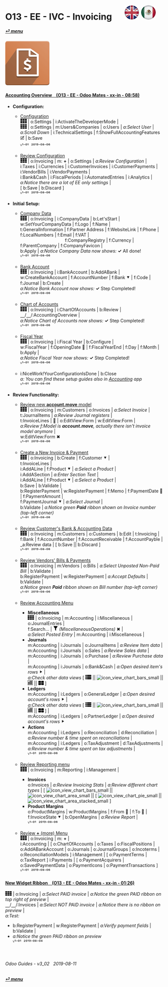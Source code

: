 # O13 - EE - IVC - Invoicing &nbsp;&nbsp;&nbsp;&nbsp; [![en-uk](/doc/img/flg/en-uk-flg-btn-sml.png)](/en-uk/o13/ee/ivc/en-uk-o13-ee-ivc-guides.md) [ ![es-mx](/doc/img/flg/es-mx-flg-btn-sml.png)](/es-mx/o13/ee/ivc/es-mx-o13-ee-ivc-guides.md)
#### [_&#x23CE; menu_](/en-uk/o13/ee/en-uk-o13-ee-guides-menu.md "Back to EE menu")  
### ![ivc](/doc/img/app/big/ivc.png)
[ⱽ¹²³⁴⁵⁶⁷⁸⁹⁰⁻]: # (ⱽ¹²³⁴⁵⁶⁷⁸⁹⁰⁻)

#### [Accounting Overview &nbsp;&nbsp; (O13 - EE - Odoo Mates - xx-in - 08:58)](https://youtube.com/embed/hA6KSbR7YVI?autoplay=1&start=6&end=58&rel=0&nocount)
[***Sync***]: # (o13-ee-inv-invoicing-guides)  

- **Configuration:**  
  - [Configuration](https://youtube.com/embed/hA6KSbR7YVI?autoplay=1&start=6&end=54&rel=0)  
    ![apps](/doc/img/apps.png) | o:Settings | i:ActivateTheDeveloperMode |  
    ![apps](/doc/img/apps.png) | o:Settings | m:Users&Companies | o:Users | _a:Select User_ |  
    _a:Scroll Down_ | i:TechnicalSettings | f:ShowFullAccountingFeatures &#x1F5F9; | b:Save  
    ⱽ¹⁻⁰¹ &nbsp;²⁰¹⁹⁻⁰⁸⁻⁰⁶

  - [Review Configuration](https://youtube.com/embed/hA6KSbR7YVI?autoplay=1&start=420&end=444&rel=0)  
    ![apps](/doc/img/apps.png) | o:Invoicing | m: **+** | o:Settings | _a:Review Configuration_ |  
	i:Taxes | i:Currencies | i:CustomerInvoices | i:CustomerPayments | i:VendorBills | i:VendorPayments |  
	i:Bank&Cash | i:FiscalPeriods | i:AutomatedEntries | i:Analytics |  
	_a:Notice there are a lot of EE only settings_ |  
	\[ b:Save | b:Discard ]  
    ⱽ¹⁻⁰¹ &nbsp;²⁰¹⁹⁻⁰⁸⁻⁰⁶

- **Initial Setup:**  
  - [Company Data](https://youtube.com/embed/hA6KSbR7YVI?autoplay=1&start=55&end=79&rel=0)  
    ![apps](/doc/img/apps.png) | o:Invoicing | i:CompanyData | b:Let'sStart |  
    w:SetYourCompanyData | f:Logo | f:Name |  
    t:GeneralInformation | f:Partner Address | f:WebsiteLink | f:Phone | f:LocalNumbers | f:Email | f:VAT |  
    &nbsp;&nbsp;&nbsp;&nbsp;&nbsp;&nbsp;&nbsp;&nbsp;&nbsp;&nbsp;&nbsp;&nbsp;&nbsp;&nbsp;&nbsp;&nbsp;&nbsp;
    &nbsp;&nbsp;&nbsp;&nbsp;&nbsp;&nbsp;&nbsp;&nbsp;&nbsp;&nbsp;&nbsp;&nbsp;&nbsp;&nbsp;&nbsp;&nbsp;&nbsp;
    f:CompanyRegistry | f:Currency | f:ParentCompany | f:CompanyFavicon |  
    b:Apply | _a:Notice Company Data now shows:_ **&#x2713;** All done!  
    ⱽ¹⁻⁰¹ &nbsp;²⁰¹⁹⁻⁰⁸⁻⁰⁶

  - [Bank Account](https://youtube.com/embed/hA6KSbR7YVI?autoplay=1&start=80&end=92&rel=0)  
    ![apps](/doc/img/apps.png) | o:Invoicing | i:BankAccount | b:AddABank |  
    w:CreateBankAccount | f:AccountNumber | f:Bank &#x2BC6; | f:Code | f:Journal | b:Create |  
    _a:Notice Bank Account now shows:_ **&#x2713;** Step Completed!  
    ⱽ¹⁻⁰¹ &nbsp;²⁰¹⁹⁻⁰⁸⁻⁰⁶

  - [Chart of Accounts](https://youtube.com/embed/hA6KSbR7YVI?autoplay=1&start=93&end=100&rel=0)  
    ![apps](/doc/img/apps.png) | o:Invoicing | i:ChartOfAccounts | b:Review |  
    &#x23BD;/&#x23BD;/:AccountingOverview |  
    _a:Notice Chart of Accounts now shows:_ **&#x2713;** Step Completed!  
    ⱽ¹⁻⁰¹ &nbsp;²⁰¹⁹⁻⁰⁸⁻⁰⁶

  - [Fiscal Year](https://youtube.com/embed/hA6KSbR7YVI?autoplay=1&start=100&end=108&rel=0)   
    ![apps](/doc/img/apps.png) | o:Invoicing | i:Fiscal Year | b:Configure |  
    w:FiscalYear | f:OpeningDate &#x1F4C5; | f:FiscalYearEnd | f:Day | f:Month | b:Apply |  
    _a:Notice Fiscal Year now shows:_ **&#x2713;** Step Completed!  
    ⱽ¹⁻⁰¹ &nbsp;²⁰¹⁹⁻⁰⁸⁻⁰⁶

  - i:NiceWork!YourConfigurationIsDone | b:Close  
    _a: You can find these setup guides also in [Accounting](/en-uk/o13/ee/inv/en-uk-o13-ee-acc-accounting-guides.md#accounting-overview--o13---ee---odoo-mates---xx-in---0858) app_  
    ⱽ¹⁻⁰¹ &nbsp;²⁰¹⁹⁻⁰⁸⁻⁰⁶

- **Review Functionality:**  
  - [Review new **account.move** model](https://youtube.com/embed/hA6KSbR7YVI?autoplay=1&start=108&end=144&rel=0)  
    ![apps](/doc/img/apps.png) | o:Invoicing | m:Customers | o:Invoices | _a:Select Invoice_ |  
	t:JournalItems | _a:Review Journal registers_ |  
	t:InvoiceLines | &#x1F41E; | o:EditView:Form | w:EditView:Form |  
	_a:Review f:Model is **account.move**, actually there isn't invoice model anymore_ |  
	w:EditView:Form &#x2716;  
    ⱽ¹⁻⁰¹ &nbsp;²⁰¹⁹⁻⁰⁸⁻⁰⁶
    
  - [Create a New Invoice & Payment](https://youtube.com/embed/hA6KSbR7YVI?autoplay=1&start=148&end=218&rel=0)  
    ![apps](/doc/img/apps.png) | o:Invoicing | b:Create | f:Customer &#x2BC6; |  
	t:InvoiceLines |  
	i:AddALine | f:Product &#x2BC6; | _a:Select a Product_ |  
	i:AddASection | _a:Enter Section Text_ |  
	i:AddALine | f:Product &#x2BC6; | _a:Select a Product_ |  
	b:Save | b:Validate |  
	b:RegisterPayment | w:RegisterPayment | f:Memo | f:PaymentDate &#x1F4C5; | f:PaymentAmount |  
	f:PaymentJournal &#x2BC6; | _a:Select Journal_ |  
	b:Validate | _a:Notice green **Paid** ribbon shown on Invoice number (top-left corner)_  
    ⱽ¹⁻⁰¹ &nbsp;²⁰¹⁹⁻⁰⁸⁻⁰⁶

  - [Review Customer's Bank & Accounting Data](https://youtube.com/embed/hA6KSbR7YVI?autoplay=1&start=247&end=270&rel=0)  
    ![apps](/doc/img/apps.png) | o:Invoicing | m:Customers | o:Customers | b:Edit | t:Invoicing |  
	f:Bank | f:AccountNumber | f:AccountReceivable | f:AccountPayble | _a:Review data | \[ b:Save \|\| b:Discard ]  
    ⱽ¹⁻⁰¹ &nbsp;²⁰¹⁹⁻⁰⁸⁻⁰⁶
	
  - [Review Vendors' Bills & Payments](https://youtube.com/embed/hA6KSbR7YVI?autoplay=1&start=247&end=296&rel=0)  
    ![apps](/doc/img/apps.png) | o:Invoicing | m:Vendors | o:Bills | _a:Select Unposted Non-Paid Bill_ | b:Validate |  
	b:RegisterPayment | w:RegisterPayment | _a:Accept Defaults_ | b:Validate |  
	_a:Notice green **Paid** ribbon shown on Bill number (top-left corner)_  
    ⱽ¹⁻⁰¹ &nbsp;²⁰¹⁹⁻⁰⁸⁻⁰⁶

  - [Review Accounting Menu](https://youtube.com/embed/hA6KSbR7YVI?autoplay=1&start=310&end=396&rel=0)  
    - **Miscellaneous**  
      ![apps](/doc/img/apps.png) | o:Invoicing | m:Accounting | i:Miscellaneous | o:JournalEntries |  
      f:Search... | ![filter](/doc/img/filter.png) _(MiscellaneousOperations)_ &#x2716; |  
      _a:Select Posted Entry_ | m:Accounting | i:Miscellaneous |
    - **Journals**  
      m:Accounting | i:Journals | o:JournalItems | _a:Review Item data_ |  
      m:Accounting | i:Journals | o:Sales | _a:Review Sales data_ |  
      m:Accounting | i:Journals | o:Purchase | _a:Review Purchase data_ |  
      m:Accounting | i:Journals | o:Bank&Cash | _a:Open desired item's rows_ &#x2BC8; |  
    _a:Check other data views_ \[ ![view_list](/doc/img/view_list.png) \|\| ![icon_view_chart_bars_small](/doc/img/appn_view_chart_bars_small.png) \|\| ![view_pivot](/doc/img/view_pivot.png) \|\| ![view_kanban](/doc/img/view_kanban.png) ]
    - **Ledgers**  
      m:Accounting | i:Ledgers | o:GeneralLedger | _a:Open desired account's rows_ &#x2BC8; |  
      _a:Check other data views_ \[ ![view_list](/doc/img/view_list.png) \|\| ![icon_view_chart_bars_small](/doc/img/appn_view_chart_bars_small.png) \|\| ![view_pivot](/doc/img/view_pivot.png) \|\| ![view_kanban](/doc/img/view_kanban.png) ] |  
      m:Accounting | i:Ledgers | o:PartnerLedger | _a:Open desired account's rows_ &#x2BC8;
    - **Actions**  
      m:Accounting | i:Ledgers | o:Reconciliation | d:Reconciliation |  
      _a:Review number & time spent on reconciliations_ |  
      m:Accounting | i:Ledgers | o:TaxAdjustment | d:TaxAdjustments | 
      _a:Review number & time spent on tax adjustments_ |  
      ⱽ¹⁻⁰¹ &nbsp;²⁰¹⁹⁻⁰⁸⁻⁰⁶

  - [Review Reporting menu](https://youtube.com/embed/hA6KSbR7YVI?autoplay=1&start=396&end=419&rel=0)  
    ![apps](/doc/img/apps.png) | o:Invoicing | m:Reporting | i:Management |  
    - **Invoices**  
      o:Invoices | _a:Review Invoicing Stats_ | _a:Review different chart types_ |
      \[ ![icon_view_chart_bars_small](/doc/img/appn_view_chart_bars_small.png) \|\| ![icon_view_chart_area_small](/doc/img/appn_view_chart_area_small.png) \|\|
      \[ ![icon_view_chart_pie_small](/doc/img/appn_view_chart_pie_small.png) \|\| ![icon_view_chart_area_stacked_small](/doc/img/appn_view_chart_area_stacked_small.png) ]  
    - **Product Margins**  
      o:ProductMargins | w:ProductMargins | f:From &#x1F4C5; | f:To &#x1F4C5; |  
      f:InvoiceState &#x2BC6; | b:OpenMargins | _a:Review Report_ |  
      ⱽ¹⁻⁰¹ &nbsp;²⁰¹⁹⁻⁰⁸⁻⁰⁶

  - [Review **+** (more) Menu](https://youtube.com/embed/hA6KSbR7YVI?autoplay=1&start=446&end=513&rel=0)  
    ![apps](/doc/img/apps.png) | o:Invoicing | m: **+** |  
    i:Accounting | \[ o:ChartOfAccounts | o:Taxes | o:FiscalPositions | o:AddABankAccount | o:Journals | o:JournalGroups | o:Incoterms | o:ReconciliationModels ]
    i:Management | \[ o:PaymentTerms | o:TaxReport ]
    i:Payments | \[ o:PaymentAcquirers | o:SavedPaymentData | o:PaymentIcons | o:PaymentTransactions ]  
    ⱽ¹⁻⁰¹ &nbsp;²⁰¹⁹⁻⁰⁸⁻⁰⁶

#### [New Widget Ribbon &nbsp;&nbsp; (O13 - EE - Odoo Mates - xx-in - 01:26)](https://youtube.com/embed/Adg5rrfXl0Y?autoplay=1&start=0&end=71&rel=0)  
![apps](/doc/img/apps.png) | o:Invoicing | _a:Select PAID invoice_ | _a:Notice the green PAID ribbon on top right of preview_ |  
&#x23BD;/&#x23BD;/:Invoices | _a:Select NOT PAID invoice_ | _a:Notice there is no ribbon on preview_ |  
_a:Test:_  
  - b:RegisterPayment | w:RegisterPayment | _a:Verify payment fields_ | b:Validate |  
  - _a:Notice the green PAID ribbon on preview_  
    ⱽ¹⁻⁰¹ &nbsp;²⁰¹⁹⁻⁰⁸⁻⁰⁴

<br>

###### Odoo Guides - v3_02 &nbsp; 2019-08-11  
**[_&#x23CE; menu_](/en-uk/o13/ee/en-uk-o13-ee-guides-menu.md)**  

